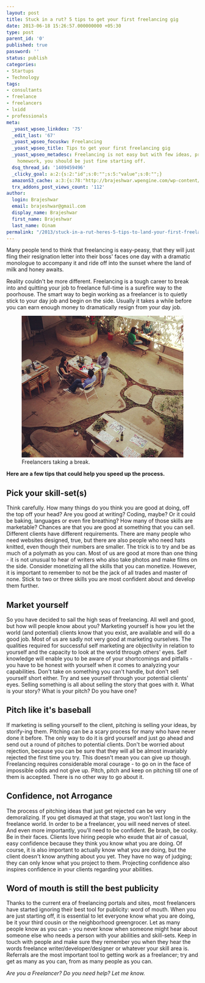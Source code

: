 ```yaml
---
layout: post
title: Stuck in a rut? 5 tips to get your first freelancing gig
date: 2013-06-18 15:26:57.000000000 +05:30
type: post
parent_id: '0'
published: true
password: ''
status: publish
categories:
- Startups
- Technology
tags:
- consultants
- freelance
- freelancers
- lxidd
- professionals
meta:
  _yoast_wpseo_linkdex: '75'
  _edit_last: '67'
  _yoast_wpseo_focuskw: Freelancing
  _yoast_wpseo_title: Tips to get your first freelancing gig
  _yoast_wpseo_metadesc: Freelancing is not easy but with few ideas, preparation and
    homework, you should be just fine starting off.
  dsq_thread_id: '1409459496'
  _clicky_goal: a:2:{s:2:"id";s:0:"";s:5:"value";s:0:"";}
  amazonS3_cache: a:3:{s:78:"http://brajeshwar.wpengine.com/wp-content/uploads/freelancers-coffee-break.jpg";i:6706;s:75:"http://media.brajeshwar.com/wp-content/uploads/freelancers-coffee-break.jpg";i:6706;s:76:"https://media.brajeshwar.com/wp-content/uploads/freelancers-coffee-break.jpg";i:6706;}
  trx_addons_post_views_count: '112'
author:
  login: Brajeshwar
  email: brajeshwar@gmail.com
  display_name: Brajeshwar
  first_name: Brajeshwar
  last_name: Oinam
permalink: "/2013/stuck-in-a-rut-heres-5-tips-to-land-your-first-freelancing-gig/"
---
```

<p>Many people tend to think that freelancing is easy-peasy, that they will just fling their resignation letter into their boss' faces one day with a dramatic monologue to accompany it and ride off into the sunset where the land of milk and honey awaits.</p>
<p>Reality couldn't be more different. Freelancing is a tough career to break into and quitting your job to freelance full-time is a surefire way to the poorhouse. The smart way to begin working as a freelancer is to quietly stick to your day job and begin on the side. Usually it takes a while before you can earn enough money to dramatically resign from your day job.</p>
<p><!--more--></p>
<figure><img src="/static/2013/06/freelancers-coffee-break.jpg" alt="Freelancers" /><br />
<figcaption>Freelancers taking a break.</figcaption>
</figure>
<p><strong>Here are a few tips that could help you speed up the process.</strong></p>
<h2>Pick your skill-set(s)</h2>
<p>Think carefully. How many things do you think you are good at doing, off the top off your head? Are you good at writing? Coding, maybe? Or it could be baking, languages or even fire breathing? How many of those skills are marketable? Chances are that you are good at something that you can sell. Different clients have different requirements. There are many people who need websites designed, true, but there are also people who need hats knitted, even though their numbers are smaller. The trick is to try and be as much of a polymath as you can. Most of us are good at more than one thing - it is not unusual to hear of writers who also take photos and make films on the side. Consider monetizing all the skills that you can monetize. However, it is important to remember to not be the jack of all trades and master of none. Stick to two or three skills you are most confident about and develop them further.</p>
<h2>Market yourself</h2>
<p>So you have decided to sail the high seas of freelancing. All well and good, but how will people know about you? Marketing yourself is how you let the world (and potential) clients know that you exist, are available and will do a good job. Most of us are sadly not very good at marketing ourselves. The qualities required for successful self marketing are objectivity in relation to yourself and the capacity to look at the world through others' eyes. Self knowledge will enable you to be aware of your shortcomings and pitfalls - you have to be honest with yourself when it comes to analyzing your capabilities. Don't take on something you can't handle, but don't sell yourself short either. Try and see yourself through your potential clients' eyes. Selling something is all about selling the story that goes with it. What is your story? What is your pitch? Do you have one?</p>
<h2>Pitch like it's baseball</h2>
<p>If marketing is selling yourself to the client, pitching is selling your ideas, by storify-ing them. Pitching can be a scary process for many who have never done it before. The only way to do it is gird yourself and just go ahead and send out a round of pitches to potential clients. Don't be worried about rejection, because you can be sure that they will all be almost invariably rejected the first time you try. This doesn't mean you can give up though. Freelancing requires considerable moral courage - to go on in the face of impossible odds and not give up. Pitch, pitch and keep on pitching till one of them is accepted. There is no other way to go about it.</p>
<h2>Confidence, not Arrogance</h2>
<p>The process of pitching ideas that just get rejected can be very demoralizing. If you get dismayed at that stage, you won't last long in the freelance world. In order to be a freelancer, you will need nerves of steel. And even more importantly, you'll need to be confident. Be brash, be cocky. Be in their faces. Clients love hiring people who exude that air of casual, easy confidence because they think you know what you are doing. Of course, it is also important to actually know what you are doing, but the client doesn't know anything about you yet. They have no way of judging; they can only know what you project to them. Projecting confidence also inspires confidence in your clients regarding your abilities.</p>
<h2>Word of mouth is still the best publicity</h2>
<p>Thanks to the current era of freelancing portals and sites, most freelancers have started ignoring their best tool for publicity: word of mouth. When you are just starting off, it is essential to let everyone know what you are doing, be it your third cousin or the neighborhood greengrocer. Let as many people know as you can - you never know when someone might hear about someone else who needs a person with your abilities and skill-sets. Keep in touch with people and make sure they remember you when they hear the words freelance writer/developer/designer or whatever your skill area is. Referrals are the most important tool to getting work as a freelancer; try and get as many as you can, from as many people as you can.</p>
<p><em>Are you a Freelancer? Do you need help? Let me know.</em></p>
